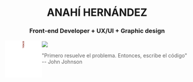 <div align="center">
    
<h1 align="center">ANAHÍ HERNÁNDEZ</h1>
<h3>Front-end Developer + UX/UI + Graphic design</h3>

<img align="left"  width="20%" src= "https://github.com/AnHernandezOlvera/files/blob/main/scroll.gif">

<div width="90%" align="left">
    <a width="100" href="https://github-readme-stats.vercel.app/api?username=AnHernandezOlvera&show_icons=true&theme=dark&hide_border=true">
    <img align="center" src= "https://github-readme-stats.vercel.app/api?username=AnHernandezOlvera&show_icons=true&theme=dark&hide_border=true">
    </a>
    
</div>
</div>

> "Primero resuelve el problema. Entonces, escribe el código"
-- John Johnson


<!--

**AnHernandezOlvera/AnHernandezOlvera** is a ✨ _special_ ✨ repository because its `README.md` (this file) appears on your GitHub profile.

Here are some ideas to get you started:

- 🔭 I’m currently working on ...
- 🌱 I’m currently learning ...
- 👯 I’m looking to collaborate on ...
- 🤔 I’m looking for help with ...
- 💬 Ask me about ...
- 📫 How to reach me: ...
- 😄 Pronouns: ...
- ⚡ Fun fact: ...
-->
